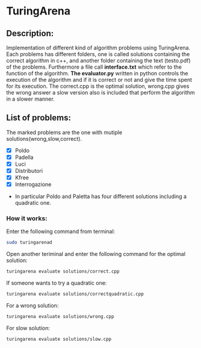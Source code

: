 # TuringArena
## Description:
Implementation of different kind of algorithm problems using TuringArena.
Each problems has different folders, one is called solutions containing the correct algorithm in c++, and another folder containing the text (testo.pdf) of the problems. 
Furthermore a file call **interface.txt** which refer to the function of the algorithm. **The evaluator.py** written in python  controls the execution of the algorithm and if it is correct or not and give the time spent for its execution.
The correct.cpp is the optimal solution, wrong.cpp gives the wrong answer a slow version also is included that perform the algorithm in a slower manner.

## List of problems:
The marked problems are the one with mutiple solutions(wrong,slow,correct).
- [x] Poldo
- [x] Padella
- [x] Luci
- [x] Distributori
- [x] Kfree
- [x] Interrogazione
- In particular Poldo and Paletta has four different solutions including a quadratic one.
### How it works:
Enter the following command from terminal:
```bash
sudo turingarenad
```
Open another teriminal and enter the following command for the optimal solution:
```bash
turingarena evaluate solutions/correct.cpp
```
If someone wants to try a quadratic one:
```bash
turingarena evaluate solutions/correctquadratic.cpp
```
For a wrong solution:
```bash
turingarena evaluate solutions/wrong.cpp
```
For slow solution:
```bash
turingarena evaluate solutions/slow.cpp
```


